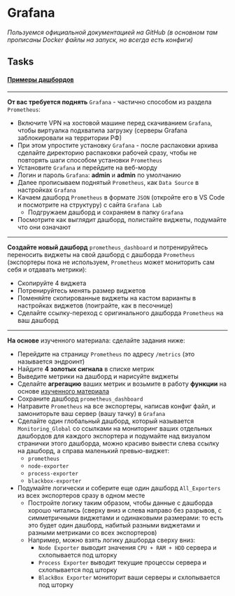 # Grafana
_Пользуемся официальной документацией на GitHub (в основном там прописаны Docker файлы на запуск, но всегда есть конфиги)_
## Tasks

#### [Примеры дашбордов](https://play.grafana.org/dashboards)
---
**От вас требуется поднять** `Grafana` - частично способом из раздела `Prometheus`:
 - Включите VPN на хостовой машине перед скачиванием `Grafana`, чтобы виртуалка подхватила загрузку (серверы Grafana заблокировали на территории РФ)
 - При этом упростите установку `Grafana` - после распаковки архива сделайте директорию распаковки рабочей сразу, чтобы не повторять шаги способом установки `Prometheus`
 - Установите `Grafana` и перейдите на веб-морду
 - Логин и пароль `Grafana`: **admin** и **admin** по умолчанию 
 - Далее прописываем поднятый `Prometheus`, как `Data Source` в настройках `Grafana`
 - Качаем дашборд `Prometheus` в формате `JSON` (откройте его в VS Code и посмотрите на структуру) с сайта `Grafana Lab`
   - Подгружаем дашборд и сохраняем в папку `Grafana`
 - Посмотрите как выглядит дашборд, полистайте виджеты, подумайте что они означают
---
**Создайте новый дашборд** `prometheus_dashboard` и потренируйтесь переносить виджеты на свой дашборд с дашборда `Prometheus` (экспортеры пока не используем, `Prometheus` может мониторить сам себя и отдавать метрики):
   - Скопируйте 4 виджета
   - Потренируйтесь менять размер виджетов
   - Поменяйте скопированные виджеты на кастом варианты в настройках виджетов (поиграйте, как в песочнице)
   - Сделайте ссылку-переход с оригинального дашборда `Prometheus` на ваш дашборд
---
**На основе** изученного материала: сделайте задания ниже:
   - Перейдите на страницу `Prometheus` по адресу `/metrics` (это называется эндроинт)
   - Найдите **4 золотых сигнала** в списке метрик
   - Выведите метрики на дашборд и нарисуйте виджеты
   - Сделайте **агрегацию** ваших метрик и возьмите в работу **функции** на основе [изученного материала](https://github.com/lamjob1993/linux-monitoring/blob/main/prometheus/README.md "Как работает Prometheus и для чего он нужен")
   - Сохраните дашборд `prometheus_dashboard`
   - Натравите `Prometheus` на все экспортеры, написав конфиг файл, и замониторьте ваш сервер (вашу тачку) в `Grafana`
   - Сделайте один глобальный дашборд, который называется `Monitoring_Global` со ссылками на мониторинг ваших отдельных дашбордов для каждого экспортера и подумайте над визуалом странички этого дашборда, можно красиво вывести слева ссылку на дашборд, а справа маленький превью-виджет:
     - `prometheus`
     - `node-exporter`
     - `process-exporter`
     - `blackbox-exporter`
   - Подумайте логически и соберите еще один дашборд `All_Exporters` из всех экспортеров сразу в одном месте
     - Постройте логику таким образом, чтобы данные с дашборда хорошо читались (сверху вниз и слева направо без разрывов, с симметричными виджетами и одинаковыми размерами: то есть это будет один дашборд, набитый разными виджетами и разными метриками со всех экспортеров)
     - Например, можно взять логику дашборда сверху вниз:
       - `Node Exporter` выводит значения `CPU + RAM + HDD` сервера и схлопывается под шторку
       - `Process Exporter` выводит текущие процессы сервера и схлопывается под шторку
       - `BlackBox Exporter` мониторит ваши серверы и схлопывается под шторку
